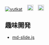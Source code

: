 <p align="left">
  <a href="https://github.com/kjmtks/kjmtks/"><img src="https://komarev.com/ghpvc/?username=kjmtks" alt="yutkat" /></a>
  &nbsp;&nbsp;
  <a href="https://github.com/kjmtks"><img height="20" src="https://img.shields.io/github/followers/kjmtks?label=follow&logo=github&style=flat" /></a>
  &nbsp;&nbsp;
  <a href="https://researchmap.jp/takeshi-kojima"><img height="20" src="https://researchmap.jp/img/logo_small.gif?1684478673" /></a>
</p>

## 趣味開発
* [md-slide.js](https://kjmtks.github.io/md-slide-js/)
